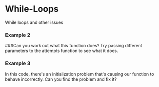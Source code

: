# While-Loops
While loops and other issues 

### Example 2
###Can you work out what this function does? Try passing different parameters to the attempts function to see what it does. 

### Example 3 
In this code, there's an initialization problem that's causing our function to behave incorrectly. Can you find the problem and fix it?